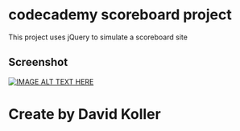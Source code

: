 codecademy scoreboard project
=================================

This project uses jQuery to simulate a scoreboard site

## Screenshot
[![IMAGE ALT TEXT HERE](https://github.com/kolldavi/Web-Development/blob/master/MilfordSchool/ScreenShot.png?raw=true)](http://www.dkoller.com/Web-Development/MilfordSchool/index.html)



Create by David Koller
=======================
